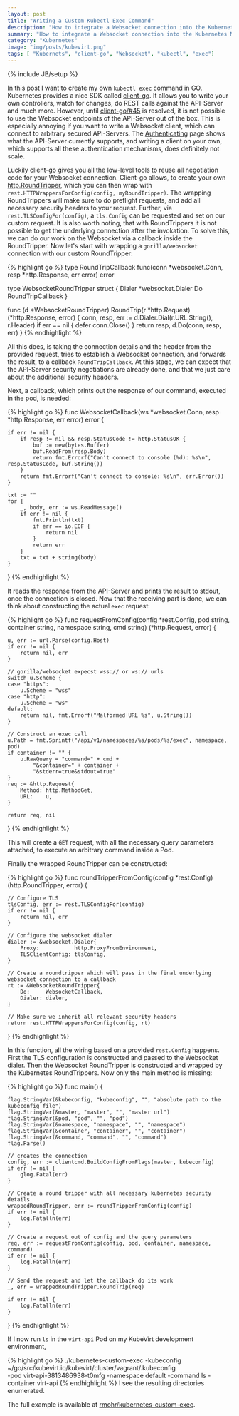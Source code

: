 ```yaml
---
layout: post
title: "Writing a Custom Kubectl Exec Command"
description: "How to integrate a Websocket connection into the Kubernetes Master security layer"
summary: "How to integrate a Websocket connection into the Kubernetes Master security layer"
category: "Kubernetes"
image: "img/posts/kubevirt.png"
tags: [ "Kubernets", "client-go", "Websocket", "kubectl", "exec"]
---
```

{% include JB/setup %}

In this post I want to create my own `kubectl exec` command in GO. Kubernetes
provides a nice SDK called
[client-go](https://github.com/kubernetes/client-go). It allows you to write
your own controllers, watch for changes, do REST calls against the API-Server
and much more. However, until
[client-go/#45](https://github.com/kubernetes/client-go/issues/45) is resolved,
it is not possible to use the Websocket endpoints of the API-Server out of the
box. This is especially annoying if you want to write a Websocket client, which
can connect to arbitrary secured API-Servers. The
[Authenticating](https://kubernetes.io/docs/admin/authentication/) page shows
what the API-Server currently supports, and writing a client on your own, which
supports all these authentication mechanisms, does definitely not scale.


Luckily client-go gives you all the low-level tools to reuse all negotiation
code for your Websocket connection. Client-go allows, to create your own
[http.RoundTripper](https://go.org/pkg/net/http/#RoundTripper), which you can
then wrap with `rest.HTTPWrappersForConfig(config, myRoundTripper)`. The
wrapping RoundTrippers will make sure to do preflight requests, and add all
necessary security headers to your request. Further, via
`rest.TLSConfigFor(config)`, a `tls.Config` can be requested and set on our
custom request. It is also worth noting, that with RoundTrippers it is not
possible to get the underlying connection after the invokation. To solve this,
we can do our work on the Websocket via a callback inside the RoundTripper.
Now let's start with wrapping a `gorilla/websocket` connection with our custom
RoundTripper:

{% highlight go %}
type RoundTripCallback func(conn *websocket.Conn, resp *http.Response, err error) error

type WebsocketRoundTripper struct {
	Dialer *websocket.Dialer
	Do     RoundTripCallback
}

func (d *WebsocketRoundTripper) RoundTrip(r *http.Request) (*http.Response, error) {
	conn, resp, err := d.Dialer.Dial(r.URL.String(), r.Header)
	if err == nil {
		defer conn.Close()
	}
	return resp, d.Do(conn, resp, err)
}
{% endhighlight %}

All this does, is taking the connection details and the header from the
provided request, tries to establish a Websocket connection, and forwards the
result, to a callback `RoundTripCallback`. At this stage, we can
expect that the API-Server security negotiations are already done, and that we
just care about the additional security headers. 

Next, a callback, which prints out the response of our command, executed in the
pod, is needed:

{% highlight go %}
func WebsocketCallback(ws *websocket.Conn, resp *http.Response, err error) error {

	if err != nil {
		if resp != nil && resp.StatusCode != http.StatusOK {
			buf := new(bytes.Buffer)
			buf.ReadFrom(resp.Body)
			return fmt.Errorf("Can't connect to console (%d): %s\n", resp.StatusCode, buf.String())
		}
		return fmt.Errorf("Can't connect to console: %s\n", err.Error())
	}

	txt := ""
	for {
		_, body, err := ws.ReadMessage()
		if err != nil {
			fmt.Println(txt)
			if err == io.EOF {
				return nil
			}
			return err
		}
		txt = txt + string(body)
	}
}
{% endhighlight %}

It reads the response from the API-Server and prints the result to stdout, once
the connection is closed. Now that the receiving part is done, we can think about
constructing the actual `exec` request:

{% highlight go %}
func requestFromConfig(config *rest.Config, pod string, container string, namespace string, cmd string) (*http.Request, error) {

	u, err := url.Parse(config.Host)
	if err != nil {
		return nil, err
	}

	// gorilla/websocket expecst wss:// or ws:// urls
	switch u.Scheme {
	case "https":
		u.Scheme = "wss"
	case "http":
		u.Scheme = "ws"
	default:
		return nil, fmt.Errorf("Malformed URL %s", u.String())
	}

	// Construct an exec call
	u.Path = fmt.Sprintf("/api/v1/namespaces/%s/pods/%s/exec", namespace, pod)
	if container != "" {
		u.RawQuery = "command=" + cmd +
			"&container=" + container +
			"&stderr=true&stdout=true"
	}
	req := &http.Request{
		Method: http.MethodGet,
		URL:    u,
	}

	return req, nil
}
{% endhighlight %}


This will create a `GET` request, with all the necessary query parameters
attached, to execute an arbitrary command inside a Pod.

Finally the wrapped RoundTripper can be constructed:


{% highlight go %}
func roundTripperFromConfig(config *rest.Config) (http.RoundTripper, error) {

	// Configure TLS
	tlsConfig, err := rest.TLSConfigFor(config)
	if err != nil {
		return nil, err
	}

	// Configure the websocket dialer
	dialer := &websocket.Dialer{
		Proxy:           http.ProxyFromEnvironment,
		TLSClientConfig: tlsConfig,
	}

	// Create a roundtripper which will pass in the final underlying websocket connection to a callback
	rt := &WebsocketRoundTripper{
		Do:     WebsocketCallback,
		Dialer: dialer,
	}

	// Make sure we inherit all relevant security headers
	return rest.HTTPWrappersForConfig(config, rt)
}
{% endhighlight %}

In this function, all the wiring based on a provided `rest.Config` happens.
First the TLS configuration is constructed and passed to the Websocket dialer.
Then the Websocket RoundTripper is constructed and wrapped by the Kubernetes
RoundTrippers. Now only the main method is missing:

{% highlight go %}
func main() {

	flag.StringVar(&kubeconfig, "kubeconfig", "", "absolute path to the kubeconfig file")
	flag.StringVar(&master, "master", "", "master url")
	flag.StringVar(&pod, "pod", "", "pod")
	flag.StringVar(&namespace, "namespace", "", "namespace")
	flag.StringVar(&container, "container", "", "container")
	flag.StringVar(&command, "command", "", "command")
	flag.Parse()

	// creates the connection
	config, err := clientcmd.BuildConfigFromFlags(master, kubeconfig)
	if err != nil {
		glog.Fatal(err)
	}

	// Create a round tripper with all necessary kubernetes security details
	wrappedRoundTripper, err := roundTripperFromConfig(config)
	if err != nil {
		log.Fatalln(err)
	}

	// Create a request out of config and the query parameters
	req, err := requestFromConfig(config, pod, container, namespace, command)
	if err != nil {
		log.Fatalln(err)
	}

	// Send the request and let the callback do its work
	_, err = wrappedRoundTripper.RoundTrip(req)

	if err != nil {
		log.Fatalln(err)
	}
}
{% endhighlight %}

If I now run `ls` in the `virt-api` Pod on my KubeVirt development environment,

{% highlight go %}
./kubernetes-custom-exec -kubeconfig ~/go/src/kubevirt.io/kubevirt/cluster/vagrant/.kubeconfig \
    -pod virt-api-3813486938-t0mfg -namespace default -command ls -container virt-api
{% endhighlight %}
I see the resulting directories enumerated.

The full example is available at
[rmohr/kubernetes-custom-exec](https://github.com/rmohr/kubernetes-custom-exec).
